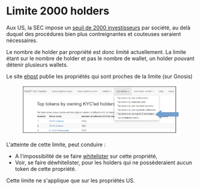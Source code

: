 # Limite 2000 holders

Aux US, la SEC impose un [seuil de 2000 investisseurs](https://www.investopedia.com/terms/1/2000-investor-limit.asp) par société, au delà duquel des procédures bien plus contreignantes et couteuses seraient nécessaires.

Le nombre de holder par propriété est donc limité actuellement. La limite étant sur le nombre de holder et pas le nombre de wallet, un holder pouvant détenir plusieurs wallets.

Le site [ehpst](https://ehpst.duckdns.org/realt\_rent\_tracker/top\_tokens\_byholders\_kyc) publie les propriétés qui sont proches de la limite (sur Gnosis)

<figure><img src="../.gitbook/assets/image (142).png" alt=""><figcaption></figcaption></figure>

L'atteinte de cette limite, peut conduire :&#x20;

* A l'impossibilité de se faire [whitelister](procedure-de-whitelisting.md) sur cette propriété,
* Voir, se faire déwhitelister, pour les holders qui ne possèderaient aucun token de  cette propriété.

Cette limite ne s'applique que sur les propriétés US.
